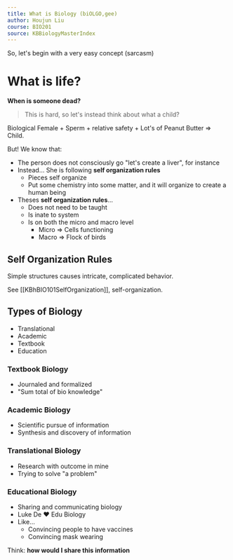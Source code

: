 ```yaml
---
title: What is Biology (biOLGO,gee)
author: Houjun Liu
course: BIO201
source: KBBiologyMasterIndex
---
```


So, let's begin with a very easy concept (sarcasm)

# What is life?
**When is someone dead?**

> This is hard, so let's instead think about what a child?

Biological Female + Sperm + relative safety + Lot's of Peanut Butter => Child.

But! We know that:

* The person does not consciously go "let's create a liver", for instance
* Instead… She is following **self organization rules**
    * Pieces self organize
    * Put some chemistry into some matter, and it will organize to create a human being
* Theses **self organization rules**…
    * Does not need to be taught
    * Is inate to system
    * Is on both the micro and macro level
        * Micro => Cells functioning
        * Macro => Flock of birds

## Self Organization Rules
Simple structures causes intricate, complicated behavior.

See [[KBhBIO101SelfOrganization]], self-organization.

## Types of Biology
* Translational
* Academic
* Textbook
* Education

### Textbook Biology
* Journaled and formalized
* "Sum total of bio knowledge"

### Academic Biology
* Scientific pursue of information
* Synthesis and discovery of information

### Translational Biology
* Research with outcome in mine
* Trying to solve "a problem"

### Educational Biology
* Sharing and communicating biology
* Luke De :heart: Edu Biology 
* Like…
    * Convincing people to have vaccines
    * Convincing mask wearing

Think: **how would I share this information** 
